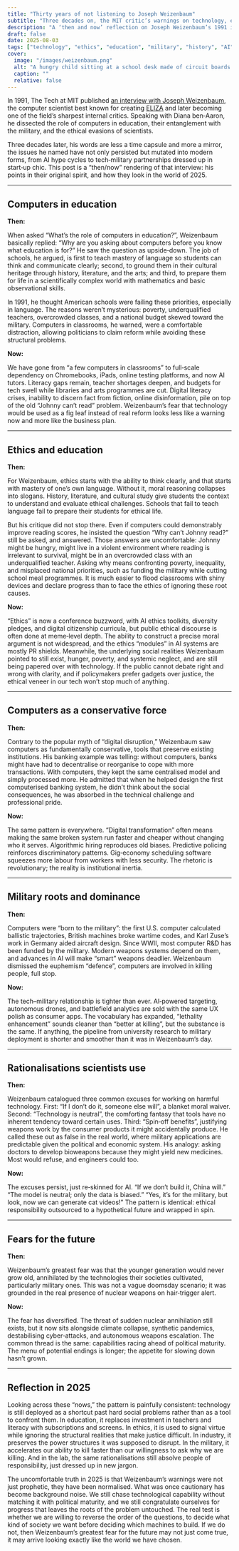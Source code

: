 ```yaml
---
title: "Thirty years of not listening to Joseph Weizenbaum"
subtitle: "Three decades on, the MIT critic’s warnings on technology, education, and the military still ring uncomfortably true."
description: "A ‘then and now’ reflection on Joseph Weizenbaum’s 1991 interview in The Tech, examining the role of computers in education, ethics, power structures, and the military, and how little has changed by 2025."
draft: false
date: 2025-08-03
tags: ["technology", "ethics", "education", "military", "history", "AI", "Joseph Weizenbaum"]
cover:
  image: "/images/weizenbaum.png"
  alt: "A hungry child sitting at a school desk made of circuit boards and screens, looking confused and isolated amid a background of headlines about poverty, underfunded schools, and rising military budgets" 
  caption: ""
  relative: false
---
```



In 1991, The Tech at MIT published [an interview with Joseph Weizenbaum](https://web.archive.org/web/20211002104454/http://tech.mit.edu/V105/N16/weisen.16n.html), 
the computer scientist best known for creating [ELIZA](https://learningpages.org/programs/eliza/) and later becoming 
one of the field’s sharpest internal critics. Speaking with Diana ben‑Aaron, he dissected the role of computers in 
education, their entanglement with the military, and the ethical evasions of scientists.

Three decades later, his words are less a time capsule and more a mirror, the issues he named have not only 
persisted but mutated into modern forms, from AI hype cycles to tech‑military partnerships dressed up in start‑up 
chic. This post is a “then/now” rendering of that interview: his points in their original spirit, and how they 
look in the world of 2025.

---

## Computers in education

**Then:**

When asked “What’s the role of computers in education?”, Weizenbaum basically replied: “Why are you asking about computers before you know what education is for?” He saw the question as upside‑down. The job of schools, he argued, is first to teach mastery of language so students can think and communicate clearly; second, to ground them in their cultural heritage through history, literature, and the arts; and third, to prepare them for life in a scientifically complex world with mathematics and basic observational skills.

In 1991, he thought American schools were failing these priorities, especially in language. The reasons weren’t mysterious: poverty, underqualified teachers, overcrowded classes, and a national budget skewed toward the military. Computers in classrooms, he warned, were a comfortable distraction, allowing politicians to claim reform while avoiding these structural problems.

**Now:**

We have gone from “a few computers in classrooms” to full‑scale dependency on Chromebooks, iPads, online testing platforms, and now AI tutors. Literacy gaps remain, teacher shortages deepen, and budgets for tech swell while libraries and arts programmes are cut. Digital literacy crises, inability to discern fact from fiction, online disinformation, pile on top of the old “Johnny can’t read” problem. Weizenbaum’s fear that technology would be used as a fig leaf instead of real reform looks less like a warning now and more like the business plan.

---

## Ethics and education

**Then:**

For Weizenbaum, ethics starts with the ability to think clearly, and that starts with mastery of one’s own language. Without it, moral reasoning collapses into slogans. History, literature, and cultural study give students the context to understand and evaluate ethical challenges. Schools that fail to teach language fail to prepare their students for ethical life.

But his critique did not stop there. Even if computers could demonstrably improve reading scores, he insisted the question “Why can’t Johnny read?” still be asked, and answered. Those answers are uncomfortable: Johnny might be hungry, might live in a violent environment where reading is irrelevant to survival, might be in an overcrowded class with an underqualified teacher. Asking why means confronting poverty, inequality, and misplaced national priorities, such as funding the military while cutting school meal programmes. It is much easier to flood classrooms with shiny devices and declare progress than to face the ethics of ignoring these root causes.

**Now:**

“Ethics” is now a conference buzzword, with AI ethics toolkits, diversity pledges, and digital citizenship curricula, but public ethical discourse is often done at meme‑level depth. The ability to construct a precise moral argument is not widespread, and the ethics “modules” in AI systems are mostly PR shields. Meanwhile, the underlying social realities Weizenbaum pointed to still exist, hunger, poverty, and systemic neglect, and are still being papered over with technology. If the public cannot debate right and wrong with clarity, and if policymakers prefer gadgets over justice, the ethical veneer in our tech won’t stop much of anything.

---

## Computers as a conservative force

**Then:**

Contrary to the popular myth of “digital disruption,” Weizenbaum saw computers as fundamentally conservative, tools that preserve existing institutions. His banking example was telling: without computers, banks might have had to decentralise or reorganise to cope with more transactions. With computers, they kept the same centralised model and simply processed more. He admitted that when he helped design the first computerised banking system, he didn’t think about the social consequences, he was absorbed in the technical challenge and professional pride.

**Now:**

The same pattern is everywhere. “Digital transformation” often means making the same broken system run faster and cheaper without changing who it serves. Algorithmic hiring reproduces old biases. Predictive policing reinforces discriminatory patterns. Gig‑economy scheduling software squeezes more labour from workers with less security. The rhetoric is revolutionary; the reality is institutional inertia.

---

## Military roots and dominance

**Then:**

Computers were “born to the military”: the first U.S. computer calculated ballistic trajectories, British machines broke wartime codes, and Karl Zuse’s work in Germany aided aircraft design. Since WWII, most computer R\&D has been funded by the military. Modern weapons systems depend on them, and advances in AI will make “smart” weapons deadlier. Weizenbaum dismissed the euphemism “defence”, computers are involved in killing people, full stop.

**Now:**

The tech–military relationship is tighter than ever. AI‑powered targeting, autonomous drones, and battlefield analytics are sold with the same UX polish as consumer apps. The vocabulary has expanded, “lethality enhancement” sounds cleaner than “better at killing”, but the substance is the same. If anything, the pipeline from university research to military deployment is shorter and smoother than it was in Weizenbaum’s day.

---

## Rationalisations scientists use

**Then:**

Weizenbaum catalogued three common excuses for working on harmful technology. First: “If I don’t do it, someone else will”, a blanket moral waiver. Second: “Technology is neutral”, the comforting fantasy that tools have no inherent tendency toward certain uses. Third: “Spin‑off benefits”, justifying weapons work by the consumer products it might accidentally produce. He called these out as false in the real world, where military applications are predictable given the political and economic system. His analogy: asking doctors to develop bioweapons because they might yield new medicines. Most would refuse, and engineers could too.

**Now:**

The excuses persist, just re‑skinned for AI. “If we don’t build it, China will.” “The model is neutral; only the data is biased.” “Yes, it’s for the military, but look, now we can generate cat videos!” The pattern is identical: ethical responsibility outsourced to a hypothetical future and wrapped in spin.

---

## Fears for the future

**Then:**

Weizenbaum’s greatest fear was that the younger generation would never grow old, annihilated by the technologies their societies cultivated, particularly military ones. This was not a vague doomsday scenario; it was grounded in the real presence of nuclear weapons on hair‑trigger alert.

**Now:**

The fear has diversified. The threat of sudden nuclear annihilation still exists, but it now sits alongside climate collapse, synthetic pandemics, destabilising cyber‑attacks, and autonomous weapons escalation. The common thread is the same: capabilities racing ahead of political maturity. The menu of potential endings is longer; the appetite for slowing down hasn’t grown.

---

## Reflection in 2025

Looking across these “nows,” the pattern is painfully consistent: technology is still deployed as a shortcut past hard social problems rather than as a tool to confront them. In education, it replaces investment in teachers and literacy with subscriptions and screens. In ethics, it is used to signal virtue while ignoring the structural realities that make justice difficult. In industry, it preserves the power structures it was supposed to disrupt. In the military, it accelerates our ability to kill faster than our willingness to ask why we are killing. And in the lab, the same rationalisations still absolve people of responsibility, just dressed up in new jargon.

The uncomfortable truth in 2025 is that Weizenbaum’s warnings were not just prophetic, they have been normalised. What was once cautionary has become background noise. We still chase technological capability without matching it with political maturity, and we still congratulate ourselves for progress that leaves the roots of the problem untouched. The real test is whether we are willing to reverse the order of the questions, to decide what kind of society we want before deciding which machines to build. If we do not, then Weizenbaum’s greatest fear for the future may not just come true, it may arrive looking exactly like the world we have chosen.

